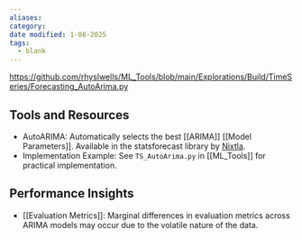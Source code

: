 ```yaml
---
aliases: 
category: 
date modified: 1-08-2025
tags:
  - blank
---
```

https://github.com/rhyslwells/ML_Tools/blob/main/Explorations/Build/TimeSeries/Forecasting_AutoArima.py
## Tools and Resources

- AutoARIMA: Automatically selects the best [[ARIMA]] [[Model Parameters]]. Available in the statsforecast library by [Nixtla](https://www.linkedin.com/company/nixtlainc/).
- Implementation Example: See `TS_AutoArima.py` in [[ML_Tools]] for practical implementation.
## Performance Insights

- [[Evaluation Metrics]]: Marginal differences in evaluation metrics across ARIMA models may occur due to the volatile nature of the data.
